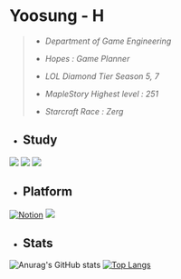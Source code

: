 
 
 # **Yoosung - H** 
 
 >+ *Department of Game Engineering*
 >
 >+ *Hopes : Game Planner*
 >
 >+ *LOL Diamond Tier Season 5, 7*
 >
 >+ *MapleStory Highest level : 251*
 >
 >+ *Starcraft Race : Zerg*

+ ## Study

<img src="https://img.shields.io/badge/Unity -000000?style=for-the-badge&logo=Unity #&logoColor=000000"/></a>
<img src="https://img.shields.io/badge/C++-262577?style=for-the-badge&logo=C #&logoColor=000000"/></a>
<img src="https://img.shields.io/badge/C -452170?style=for-the-badge&logo=C #&logoColor=000000"/></a>


+ ## Platform
 [![Notion](https://img.shields.io/badge/Notion-%23000000.svg?style=for-the-badge&logo=notion&logoColor=white)](https://hyss.notion.site/ad5e63e6f19b42979cfd720c304acbee?v=3d131c1826c741ed8930b6329cd3880a)
 <a href="https://www.instagram.com/hongyoosung/" target="_blank"><img src="https://img.shields.io/badge/Instagram-E4405F?style=for-the-badge&logo=instagram&logoColor=FFFFFF"/></a>





+ ## Stats

![Anurag's GitHub stats](https://github-readme-stats.vercel.app/api?username=Hongyoosung&show_icons=false&theme=github_dark&title_color=BBBFFD&border_color=C1EDFA&hide_border=false&border_radius=10&hide_title=false&line_height=22&count_private=true&text_color=7076C2&)
[![Top Langs](https://github-readme-stats.vercel.app/api/top-langs/?username=Hongyoosung&layout=compact&card_width=445&theme=github_dark&title_color=BBBFFD&border_color=C1EDFA&)](https://github.com/anuraghazra/github-readme-stats)













